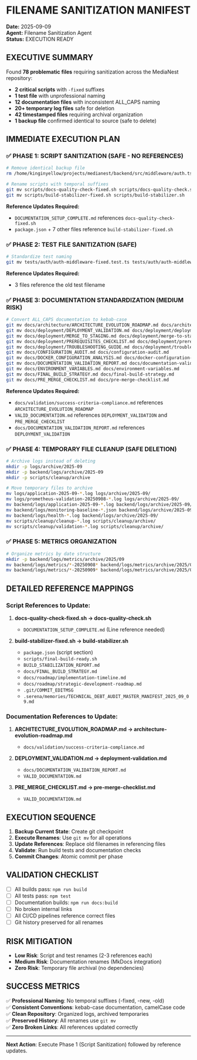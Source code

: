 # FILENAME SANITIZATION MANIFEST

**Date:** 2025-09-09  
**Agent:** Filename Sanitization Agent  
**Status:** EXECUTION READY

## EXECUTIVE SUMMARY

Found **78 problematic files** requiring sanitization across the MediaNest repository:

- **2 critical scripts** with `-fixed` suffixes
- **1 test file** with unprofessional naming
- **12 documentation files** with inconsistent ALL_CAPS naming
- **20+ temporary log files** safe for deletion
- **42 timestamped files** requiring archival organization
- **1 backup file** confirmed identical to source (safe to delete)

## IMMEDIATE EXECUTION PLAN

### ✅ PHASE 1: SCRIPT SANITIZATION (SAFE - NO REFERENCES)

```bash
# Remove identical backup file
rm /home/kinginyellow/projects/medianest/backend/src/middleware/auth.ts.cleanup-backup

# Rename scripts with temporal suffixes
git mv scripts/docs-quality-check-fixed.sh scripts/docs-quality-check.sh
git mv scripts/build-stabilizer-fixed.sh scripts/build-stabilizer.sh
```

**Reference Updates Required:**

- `DOCUMENTATION_SETUP_COMPLETE.md` references `docs-quality-check-fixed.sh`
- `package.json` + 7 other files reference `build-stabilizer-fixed.sh`

### ✅ PHASE 2: TEST FILE SANITIZATION (SAFE)

```bash
# Standardize test naming
git mv tests/auth/auth-middleware-fixed.test.ts tests/auth/auth-middleware.test.ts
```

**Reference Updates Required:**

- 3 files reference the old test filename

### ✅ PHASE 3: DOCUMENTATION STANDARDIZATION (MEDIUM RISK)

```bash
# Convert ALL_CAPS documentation to kebab-case
git mv docs/architecture/ARCHITECTURE_EVOLUTION_ROADMAP.md docs/architecture/architecture-evolution-roadmap.md
git mv docs/deployment/DEPLOYMENT_VALIDATION.md docs/deployment/deployment-validation.md
git mv docs/deployment/MERGE_TO_STAGING.md docs/deployment/merge-to-staging.md
git mv docs/deployment/PREREQUISITES_CHECKLIST.md docs/deployment/prerequisites-checklist.md
git mv docs/deployment/TROUBLESHOOTING_GUIDE.md docs/deployment/troubleshooting-guide.md
git mv docs/CONFIGURATION_AUDIT.md docs/configuration-audit.md
git mv docs/DOCKER_CONFIGURATION_ANALYSIS.md docs/docker-configuration-analysis.md
git mv docs/DOCUMENTATION_VALIDATION_REPORT.md docs/documentation-validation-report.md
git mv docs/ENVIRONMENT_VARIABLES.md docs/environment-variables.md
git mv docs/FINAL_BUILD_STRATEGY.md docs/final-build-strategy.md
git mv docs/PRE_MERGE_CHECKLIST.md docs/pre-merge-checklist.md
```

**Reference Updates Required:**

- `docs/validation/success-criteria-compliance.md` references `ARCHITECTURE_EVOLUTION_ROADMAP`
- `VALID_DOCUMENTATION.md` references `DEPLOYMENT_VALIDATION` and `PRE_MERGE_CHECKLIST`
- `docs/DOCUMENTATION_VALIDATION_REPORT.md` references `DEPLOYMENT_VALIDATION`

### ✅ PHASE 4: TEMPORARY FILE CLEANUP (SAFE DELETION)

```bash
# Archive logs instead of deleting
mkdir -p logs/archive/2025-09
mkdir -p backend/logs/archive/2025-09
mkdir -p scripts/cleanup/archive

# Move temporary files to archive
mv logs/application-2025-09-*.log logs/archive/2025-09/
mv logs/prometheus-validation-20250908-*.log logs/archive/2025-09/
mv backend/logs/application-2025-09-*.log backend/logs/archive/2025-09/
mv backend/logs/monitoring-baseline-*.json backend/logs/archive/2025-09/
mv backend/logs/health-*.log backend/logs/archive/2025-09/
mv scripts/cleanup/cleanup-*.log scripts/cleanup/archive/
mv scripts/cleanup/validation-*.log scripts/cleanup/archive/
```

### ✅ PHASE 5: METRICS ORGANIZATION

```bash
# Organize metrics by date structure
mkdir -p backend/logs/metrics/archive/2025/09
mv backend/logs/metrics/*-20250908* backend/logs/metrics/archive/2025/09/
mv backend/logs/metrics/*-20250909* backend/logs/metrics/archive/2025/09/
```

## DETAILED REFERENCE MAPPINGS

### Script References to Update:

1. **docs-quality-check-fixed.sh → docs-quality-check.sh**
   - `DOCUMENTATION_SETUP_COMPLETE.md` (Line reference needed)

2. **build-stabilizer-fixed.sh → build-stabilizer.sh**
   - `package.json` (script section)
   - `scripts/final-build-ready.sh`
   - `BUILD_STABILIZATION_REPORT.md`
   - `docs/FINAL_BUILD_STRATEGY.md`
   - `docs/roadmap/implementation-timeline.md`
   - `docs/roadmap/strategic-development-roadmap.md`
   - `.git/COMMIT_EDITMSG`
   - `.serena/memories/TECHNICAL_DEBT_AUDIT_MASTER_MANIFEST_2025_09_09.md`

### Documentation References to Update:

1. **ARCHITECTURE_EVOLUTION_ROADMAP.md → architecture-evolution-roadmap.md**
   - `docs/validation/success-criteria-compliance.md`

2. **DEPLOYMENT_VALIDATION.md → deployment-validation.md**
   - `docs/DOCUMENTATION_VALIDATION_REPORT.md`
   - `VALID_DOCUMENTATION.md`

3. **PRE_MERGE_CHECKLIST.md → pre-merge-checklist.md**
   - `VALID_DOCUMENTATION.md`

## EXECUTION SEQUENCE

1. **Backup Current State**: Create git checkpoint
2. **Execute Renames**: Use `git mv` for all operations
3. **Update References**: Replace old filenames in referencing files
4. **Validate**: Run build tests and documentation checks
5. **Commit Changes**: Atomic commit per phase

## VALIDATION CHECKLIST

- [ ] All builds pass: `npm run build`
- [ ] All tests pass: `npm test`
- [ ] Documentation builds: `npm run docs:build`
- [ ] No broken internal links
- [ ] All CI/CD pipelines reference correct files
- [ ] Git history preserved for all renames

## RISK MITIGATION

- **Low Risk**: Script and test renames (2-3 references each)
- **Medium Risk**: Documentation renames (MkDocs integration)
- **Zero Risk**: Temporary file archival (no dependencies)

## SUCCESS METRICS

✅ **Professional Naming**: No temporal suffixes (-fixed, -new, -old)  
✅ **Consistent Conventions**: kebab-case documentation, camelCase code  
✅ **Clean Repository**: Organized logs, archived temporaries  
✅ **Preserved History**: All renames use `git mv`  
✅ **Zero Broken Links**: All references updated correctly

---

**Next Action**: Execute Phase 1 (Script Sanitization) followed by reference updates.
